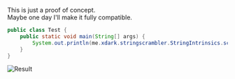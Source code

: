 This is just a proof of concept.  
Maybe one day I'll make it fully compatible.

```Java
public class Test {
    public static void main(String[] args) {
        System.out.println(me.xdark.stringscrambler.StringIntrinsics.scramble("hello, World!"));
    }
}
```
![Result](https://github.com/xxDark/StringScrambler/blob/master/result.PNG?raw=true)
